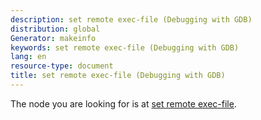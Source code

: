 ```yaml
---
description: set remote exec-file (Debugging with GDB)
distribution: global
Generator: makeinfo
keywords: set remote exec-file (Debugging with GDB)
lang: en
resource-type: document
title: set remote exec-file (Debugging with GDB)
---
```

The node you are looking for is at [set remote exec-file](Remote-Configuration.html#set-remote-exec_002dfile).
